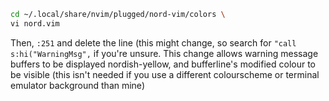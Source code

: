 ```sh
cd ~/.local/share/nvim/plugged/nord-vim/colors \
vi nord.vim
```

Then, `:251` and delete the line (this might change, so search for `"call s:hi("WarningMsg",` if you're unsure. This change allows warning message buffers to be displayed nordish-yellow, and bufferline's modified colour to be visible (this isn't needed if you use a different colourscheme or terminal emulator background than mine)
